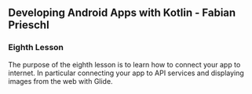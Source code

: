 ## Developing Android Apps with Kotlin - Fabian Prieschl

### Eighth Lesson

The purpose of the eighth lesson is to learn how to connect your app to internet. In particular connecting your app to API services and displaying images from the web with Glide.
